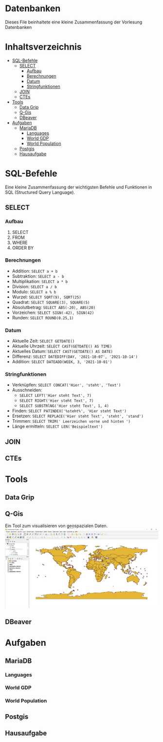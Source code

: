 # Datenbanken <!-- omit in toc -->
Dieses File beinhaltete eine kleine Zusammenfassung der Vorlesung Datenbanken
# Inhaltsverzeichnis <!-- omit in toc -->
- [SQL-Befehle](#sql-befehle)
  - [SELECT](#select)
    - [Aufbau](#aufbau)
    - [Berechnungen](#berechnungen)
    - [Datum](#datum)
    - [Stringfunktionen](#stringfunktionen)
  - [JOIN](#join)
  - [CTEs](#ctes)
- [Tools](#tools)
  - [Data Grip](#data-grip)
  - [Q-Gis](#q-gis)
  - [DBeaver](#dbeaver)
- [Aufgaben](#aufgaben)
  - [MariaDB](#mariadb)
    - [Languages](#languages)
    - [World GDP](#world-gdp)
    - [World Population](#world-population)
  - [Postgis](#postgis)
  - [Hausaufgabe](#hausaufgabe)


# SQL-Befehle
Eine kleine Zusammenfassung der wichtigsten Befehle und Funktionen in SQL (Structured Query Language).
## SELECT

### Aufbau
1. SELECT
2. FROM
3. WHERE
4. ORDER BY

### Berechnungen
- Addition: ``SELECT a + b`` 
- Subtraktion: ``SELECT a - b``
- Multiplikation: ``SELECT a * b``
- Division: ``SELECT a / b``
- Modulo: ``SELECT a % b``
- Wurzel: ``SELECT SQRT(9), SQRT(25)``
- Quadrat: ``SELECT SQUARE(3), SQUARE(5)``
- Absolutbetrag: ``SELECT ABS(-20), ABS(20)``
- Vorzeichen: ``SELECT SIGN(-42), SIGN(42)``
- Runden: ``SELECT ROUND(0.25,1)``
  
### Datum
- Aktuelle Zeit: ``SELECT GETDATE()``
- Aktuelle Uhrzeit: ``SELECT CAST(GETDATE() AS TIME)``
- Aktuelles Datum: ``SELECT CAST(GETDATE() AS DATE)``
- Differenz: ``SELECT DATEDIFF(DAY, '2021-10-07', '2021-10-14')``
- Addition: ``SELECT DATEADD(WEEK, 3, '2021-10-01')``

### Stringfunktionen
- Verknüpfen: ``SELECT CONCAT('Hier', 'steht', 'Text')``
- Ausschneiden: 
  - ``SELECT LEFT('Hier steht Text', 7)`` 
  - ``SELECT RIGHT('Hier steht Text', 7)``
  - ``SELECT SUBSTRlNG('Hier steht Text', 1, 4)``
- Finden: ``SELECT PATINDEX('%steht%', 'Hier steht Text')``
- Ersetzen: ``SELECT REPLACE('Hier steht Text', 'steht', 'stand')`` 
- Trimmen: ``SELECT TRIM(' Leerzeichen vorne und hinten ')``
- Länge ermitteln: ``SELECT LEN('Beispieltext')``

## JOIN
## CTEs

# Tools
## Data Grip
## Q-Gis
Ein Tool zum visualisieren von geospazialen Daten.
![](./img/q-gis.png)
## DBeaver
# Aufgaben
## MariaDB
### Languages
### World GDP
### World Population
## Postgis
## Hausaufgabe